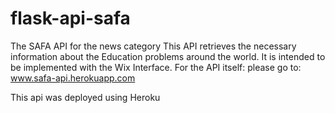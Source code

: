 # flask-api-safa
The SAFA API for the news category
This API retrieves the necessary information about the Education problems around the world. It is intended to be implemented with the Wix Interface. For the API itself: please go to:
www.safa-api.herokuapp.com

This api was deployed using Heroku
